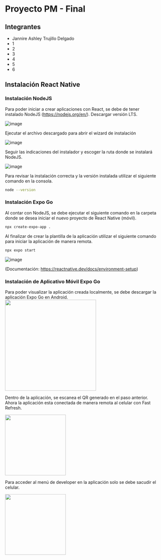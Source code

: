 # Proyecto PM - Final

## Integrantes
* Jannire Ashley Trujillo Delgado
* 1 
* 2
* 3
* 4
* 5
* 6

## Instalación React Native

### Instalación NodeJS 
Para poder iniciar a crear aplicaciones con React, se debe de tener instalado NodeJS (https://nodejs.org/en/).
Descargar versión LTS. 

![image](https://github.com/Jannire/ProyectoFinalPM-RN/assets/88001855/373c6aca-c4bb-404c-bdca-2f9c98ccd03e)

Ejecutar el archivo descargado para abrir el wizard de instalación

![image](https://github.com/Jannire/ProyectoFinalPM-RN/assets/88001855/6cf697c7-a5f6-4fe7-98e5-bac51187cc9a)

Seguir las indicaciones del instalador y escoger la ruta donde se instalará NodeJS.

![image](https://github.com/Jannire/ProyectoFinalPM-RN/assets/88001855/9fc2d848-abce-48ec-89e8-a1eeb1e6b4d6)

Para revisar la instalación correcta y la versión instalada utilizar el siguiente comando en la consola.
```bash
node --version
```

### Instalación Expo Go
Al contar con NodeJS, se debe ejecutar el siguiente comando en la carpeta donde se desea iniciar el nuevo proyecto de React Native (móvil).

```bash
npx create-expo-app .
```

Al finalizar de crear la plantilla de la aplicación utilizar el siguiente comando para iniciar la aplicación de manera remota.
```bash
npx expo start
```
![image](https://github.com/Jannire/ProyectoFinalPM-RN/assets/88001855/44da0e13-49cf-4a60-b79f-61b74fbc9829)

(Documentación: https://reactnative.dev/docs/environment-setup)

### Instalación de Aplicativo Móvil Expo Go

Para poder visualizar la aplicación creada localmente, se debe descargar la aplicación Expo Go en Android. 
<img src="https://github.com/Jannire/ProyectoFinalPM-RN/assets/88001855/28104b74-7b9a-49e4-8715-cc1a90923ec7"  width="300"/>

Dentro de la aplicación, se escanea el QR generado en el paso anterior. Ahora la aplicación esta conectada de manera remota al celular con Fast Refresh. 

<img src="https://github.com/Jannire/ProyectoFinalPM-RN/assets/88001855/3caa1285-b0d5-4eb0-ad0a-6328719e5846" width="200"/> 

Para acceder al menú de developer en la aplicación solo se debe sacudir el celular.

<img src="https://github.com/Jannire/ProyectoFinalPM-RN/assets/88001855/07ac9a80-3355-49d8-8439-eb0aa4d5b5c6" width="200"/>








